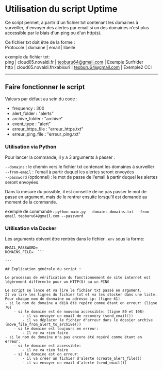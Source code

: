 # Utilisation du script Uptime

Ce script permet, à partir d'un fichier txt contenant les domaines à surveiller, d'envoyer des alertes par email si un des domaines n'est plus accessible
par le biais d'un ping ou d'un http(s).

Ce fichier txt doit être de la forme :  
Protocole | domaine | email | libellé

exemple du fichier txt:  
ping | cloud05.novaldi.fr | teoburu64@gmail.com | Exemple Surfrider  
http | cloud05.novaldi.fr/xabixuri | teoburu64@gmail.com | Exemple2 CCI

---

## Faire fonctionner le script

Valeurs par défaut au sein du code :
- frequency : 300
- alert_folder : "alerts"
- archive_folder : "archive"
- event_type : "alert"
- erreur_https_file : "erreur_https.txt"
- erreur_ping_file : "erreur_ping.txt"

### Utilisation via Python

Pour lancer la commande, il y a 3 arguments à passer :

`--domains` : le chemin vers le fichier txt contenant les domaines à surveiller  
`--from-email` : l'email à partir duquel les alertes seront envoyées  
`--password` (optionnel) : le mot de passe de l'email à partir duquel les alertes seront envoyées   

Dans la mesure du possible, il est conseillé de ne pas passer le mot de passe en argument, mais de le rentrer ensuite
lorsqu'il est demandé au moment de la commande.

exemple de commande :
`python main.py --domains domains.txt --from-email teoburu64@gmail.com --password`

### Utilisation via Docker

Les arguments doivent être rentrés dans le fichier `.env` sous la forme:  
```FROM_EMAIL=  
EMAIL_PASSWORD=  
DOMAINS_FILE=  ```

---

## Explication générale du script :

Le processus de vérification du fonctionnement de site internet est légèrement différente pour un HTTP(S) ou un PING

Le script se lance et va lire le fichier txt passé en argument.
Il va lire les lignes du fichier txt et va les stocker dans une liste.
Pour chaque nom de donmaine ou adresse ip: (ligne 61)
- si le nom de domaine a déjà été repéré comme étant en erreur: (ligne 70)
    - si le domaine est de nouveau accessible: (ligne 80 et 108)
        - il va envoyer un email de recovery (send_email())
        - il va déplacer le fichier d'erreur dans le dossier archive (move_file_from_alert_to_archive())
    - si le domaine est toujours en erreur:
        - Il ne va rien faire
- si le nom de domaine n'a pas encore été repéré comme étant en erreur:
    - si le domaine est accessible:
        - il ne va rien faire
    - si le domaine est en erreur:
        - il va créer un fichier d'alerte (create_alert_file())
        - il va envoyer un email d'alerte (send_email())    
